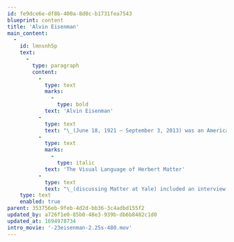 ```yaml
---
id: fe9dce6e-df8b-400a-8d0c-b1731fea7543
blueprint: content
title: 'Alvin Eisenman'
main_content:
  -
    id: lmnsnh5p
    text:
      -
        type: paragraph
        content:
          -
            type: text
            marks:
              -
                type: bold
            text: 'Alvin Eisenman'
          -
            type: text
            text: "\_(June 18, 1921 – September 3, 2013) was an American Graphic Designer and educator. He is especially notable for establishing in 1951 and heading the first graduate program of Graphic Design in the USA at Yale University until he retired in 1990. He continued to teach in Yale’s graduate program throughout the 1990s. He started his interest in graphic arts as a student at Dartmouth College and continued as a book designer for McGraw-Hill Book Company and at Yale University Press. Once he started the MFA program at Yale, he drew faculty in exchange from the Royal College of Art in London. One of the big draws for the program was Eisenman’s capacity to attract designers as teachers including Joseph Albers, Paul Rand, Herbert Matter, Armin Hoffman, Wolfgang Weingart, Alan Fletcher, Alexey Brodovitch. The 2010 film\_"
          -
            type: text
            marks:
              -
                type: italic
            text: 'The Visual Language of Herbert Matter'
          -
            type: text
            text: "\_(discussing Matter at Yale) included an interview of Alvin Eisenman."
    type: text
    enabled: true
parent: 353756eb-9feb-4d2d-bb36-3c4adbd155f2
updated_by: a726f1e0-85b0-48e3-939b-db6b8482c1d0
updated_at: 1694978734
intro_movie: '-23eisenman-2.25s-480.mov'
---
```

